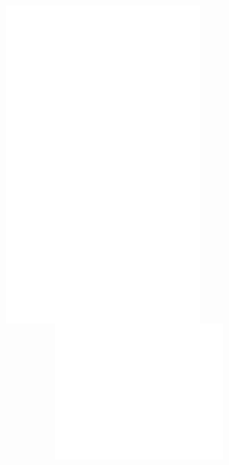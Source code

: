 [<img align="left" width="450" length="auto" alt="🦑" src="github-metrics.svg">](#)
[<img align="right" width="390" alt="🦑" src="metrics.plugin.achievements.compact.svg">](#)

